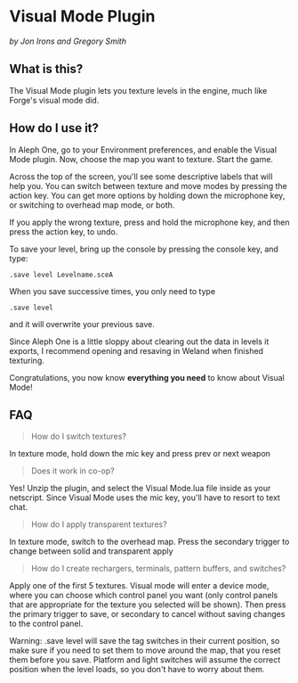 Visual Mode Plugin
==================
*by Jon Irons and Gregory Smith*


What is this?
-------------

The Visual Mode plugin lets you texture levels in the engine, much like
Forge's visual mode did.

How do I use it?
----------------

In Aleph One, go to your Environment preferences, and enable the
Visual Mode plugin. Now, choose the map you want to texture. Start the
game.

Across the top of the screen, you'll see some descriptive labels that
will help you. You can switch between texture and move modes by
pressing the action key. You can get more options by holding down the
microphone key, or switching to overhead map mode, or both.

If you apply the wrong texture, press and hold the microphone key, and
then press the action key, to undo.

To save your level, bring up the console by pressing the console key, and type:

    .save level Levelname.sceA

When you save successive times, you only need to type

    .save level

and it will overwrite your previous save.

Since Aleph One is a little sloppy about clearing out the data in
levels it exports, I recommend opening and resaving in Weland when
finished texturing.

Congratulations, you now know **everything you need** to know about Visual
Mode!

FAQ
---

> How do I switch textures?

In texture mode, hold down the mic key and press prev or next weapon

> Does it work in co-op?

Yes! Unzip the plugin, and select the Visual Mode.lua file inside
as your netscript. Since Visual Mode uses the mic key, you'll have to
resort to text chat.

> How do I apply transparent textures?  

In texture mode, switch to the overhead map. Press the secondary
trigger to change between solid and transparent apply

> How do I create rechargers, terminals, pattern buffers, and switches?

Apply one of the first 5 textures. Visual mode will enter a device
mode, where you can choose which control panel you want (only control
panels that are appropriate for the texture you selected will be
shown). Then press the primary trigger to save, or secondary to cancel
without saving changes to the control panel.

Warning: .save level will save the tag switches in their current
position, so make sure if you need to set them to move around the map,
that you reset them before you save. Platform and light switches will
assume the correct position when the level loads, so you don't have to
worry about them.

